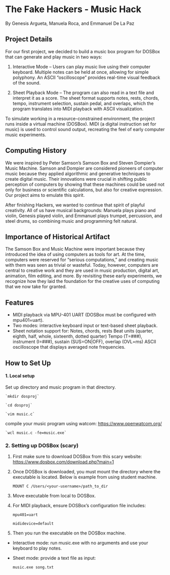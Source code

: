 # The Fake Hackers - Music Hack
By Genesis Argueta, Manuela Roca, and Emmanuel De La Paz

## Project Details
For our first project, we decided to build a music box program for DOSBox that can generate and play music in two ways:
1. Interactive Mode – Users can play music live using their computer keyboard. Multiple notes can be held at once, allowing for simple polyphony. An ASCII “oscilloscope” provides real-time visual feedback of the sound.

2. Sheet Playback Mode – The program can also read in a text file and interpret it as a score. The sheet format supports notes, rests, chords, tempo, instrument selection, sustain pedal, and overlaps, which the program translates into MIDI playback with ASCII visualization.

To simulate working in a resource-constrained environment, the project runs inside a virtual machine (DOSBox). MIDI (a digital instruction set for music) is used to control sound output, recreating the feel of early computer music experiments.

## Computing History
 We were inspired by Peter Samson’s Samson Box and Steven Dompier’s Music Machine. Samson and Dompier are considered pioneers of computer music because they applied algorithmic and generative techniques to create digital music. Their innovations were crucial in shifting public perception of computers by showing that these machines could be used not only for business or scientific calculations, but also for creative expression. Our project aims to emulate this spirit.

 After finishing Hackers, we wanted to continue that spirit of playful creativity. All of us have musical backgrounds: Manuela plays piano and violin, Genesis played violin, and Emmanuel plays trumpet, percussion, and steel drums, so combining music and programming felt natural.

## Importance of Historical Artifact
The Samson Box and Music Machine were important because they introduced the idea of using computers as tools for art. At the time, computers were reserved for “serious computations,” and creating music with them was seen as trivial or wasteful. Today, however, computers are central to creative work and they are used in music production, digital art, animation, film editing, and more. By revisiting these early experiments, we recognize how they laid the foundation for the creative uses of computing that we now take for granted.

## Features
- MIDI playback via MPU-401 UART (DOSBox must be configured with mpu401=uart).
- Two modes: interactive keyboard input or text-based sheet playback.
- Sheet notation support for:
    Notes, chords, rests
    Beat units (quarter, eighth, half, whole, sixteenth, dotted quarter)
    Tempo (T=###), instrument (I=###), sustain (SUS=ON|OFF), overlap (OVL=ms)
    ASCII oscilloscope that displays averaged note frequencies.

## How to Set Up

#### 1. Local setup
Set up directory and music program in that directory.

    `mkdir dosproj`

    `cd dosproj`

    `vim music.c`

compile your music program using watcom: https://www.openwatcom.org/ 

    `wcl music.c -fe=music.exe`

### 2. Setting up DOSBox (scary)
1.  First make sure to download DOSBox from this scary website: https://www.dosbox.com/download.php?main=1
2. Once DOSBox is downloaded, you must mount the directory where the executable is located. Below is example from using student machine.

    `MOUNT C /Users/<your-username>/path_to_dir`

3.  Move executable from local to DOSBox. 
4. For MIDI playback, ensure DOSBox’s configuration file includes:

    `mpu401=uart`

    `mididevice=default`

5. Then you run the executable on the DOSBox machine. 
- Interactive mode: run music.exe with no arguments and use your keyboard to play notes.
- Sheet mode: provide a text file as input: 

    `music.exe song.txt`
